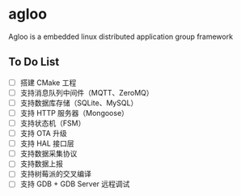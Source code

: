 # agloo
Agloo is a embedded linux distributed application group framework



## To Do List

- [ ] 搭建 CMake 工程
- [ ] 支持消息队列中间件（MQTT、ZeroMQ）
- [ ] 支持数据库存储（SQLite、MySQL）
- [ ] 支持 HTTP 服务器（Mongoose）
- [ ] 支持状态机（FSM）
- [ ] 支持 OTA 升级
- [ ] 支持 HAL 接口层
- [ ] 支持数据采集协议
- [ ] 支持数据上报
- [ ] 支持树莓派的交叉编译
- [ ] 支持 GDB + GDB Server 远程调试
